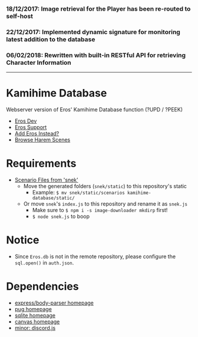### 18/12/2017: Image retrieval for the Player has been re-routed to self-host
### 22/12/2017: Implemented dynamic signature for monitoring latest addition to the database
### 06/02/2018: Rewritten with built-in RESTful API for retrieving Character Information
---
# Kamihime Database

Webserver version of Eros' Kamihime Database function (?UPD / ?PEEK)

* [Eros Dev](http://erosdev.thegzm.space)
* [Eros Support](http://support.thegzm.space)
* [Add Eros Instead?](http://addbot.thegzm.space)
* [Browse Harem Scenes](http://kamihimedb.thegzm.space)

# Requirements
* [Scenario Files from 'snek'](https://bitbucket.org/gazmull/snek)
  * Move the generated folders (`snek/static`) to this repository's static
    * Example: `$ mv snek/static/scenarios kamihime-database/static/`
  * Or move `snek`'s `index.js` to this repository and rename it as `snek.js`
    * Make sure to `$ npm i -s image-downloader mkdirp` first!
    * `$ node snek.js` to boop

# Notice
* Since `Eros.db` is not in the remote repository, please configure the `sql.open()` in `auth.json`.

# Dependencies
* [express/body-parser homepage](https://github.com/expressjs)
* [pug homepage](https://github.com/pugjs/pug)
* [sqlite homepage](https://github.com/mapbox/node-sqlite3)
* [canvas homepage](https://github.com/Automattic/node-canvas/wiki)
* [minor: discord.js](https://github.com/hydrabolt/discord.js)